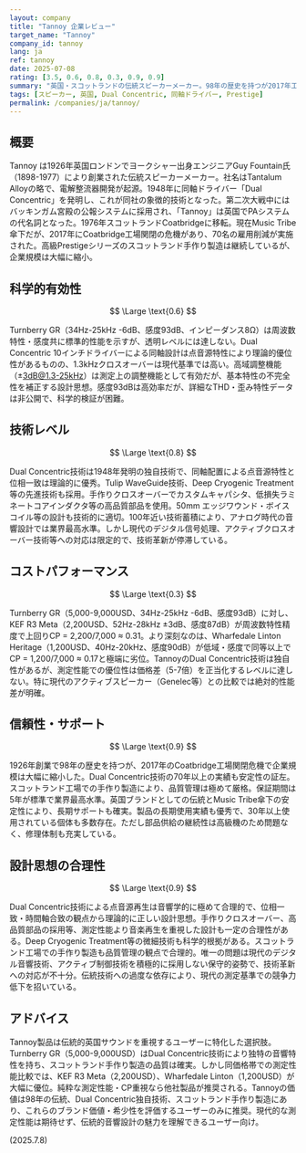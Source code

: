 ```yaml
---
layout: company
title: "Tannoy 企業レビュー"
target_name: "Tannoy"
company_id: tannoy
lang: ja
ref: tannoy
date: 2025-07-08
rating: [3.5, 0.6, 0.8, 0.3, 0.9, 0.9]
summary: "英国・スコットランドの伝統スピーカーメーカー。98年の歴史を持つが2017年工場関閉で規模縮小。Dual Concentric技術は独自性あるが現代測定基準でCP低下。"
tags: [スピーカー, 英国, Dual Concentric, 同軸ドライバー, Prestige]
permalink: /companies/ja/tannoy/
---
```


## 概要

Tannoy は1926年英国ロンドンでヨークシャー出身エンジニアGuy Fountain氏（1898-1977）により創業された伝統スピーカーメーカー。社名はTantalum Alloyの略で、電解整流器開発が起源。1948年に同軸ドライバー「Dual Concentric」を発明し、これが同社の象徴的技術となった。第二次大戦中にはバッキンガム宮殿の公報システムに採用され、「Tannoy」は英国でPAシステムの代名詞となった。1976年スコットランドCoatbridgeに移転。現在Music Tribe傘下だが、2017年にCoatbridge工場関閉の危機があり、70名の雇用削減が実施された。高級Prestigeシリーズのスコットランド手作り製造は継続しているが、企業規模は大幅に縮小。

## 科学的有効性

$$ \Large \text{0.6} $$

Turnberry GR（34Hz-25kHz -6dB、感度93dB、インピーダンス8Ω）は周波数特性・感度共に標準的性能を示すが、透明レベルには達しない。Dual Concentric 10インチドライバーによる同軸設計は点音源特性により理論的優位性があるものの、1.3kHzクロスオーバーは現代基準では高い。高域調整機能（±3dB@1.3-25kHz）は測定上の調整機能として有効だが、基本特性の不完全性を補正する設計思想。感度93dBは高効率だが、詳細なTHD・歪み特性データは非公開で、科学的検証が困難。

## 技術レベル

$$ \Large \text{0.8} $$

Dual Concentric技術は1948年発明の独自技術で、同軸配置による点音源特性と位相一致は理論的に優秀。Tulip WaveGuide技術、Deep Cryogenic Treatment等の先進技術も採用。手作りクロスオーバーでカスタムキャパシタ、低損失ラミネートコアインダクタ等の高品質部品を使用。50mm エッジワウンド・ボイスコイル等の設計も技術的に適切。100年近い技術蓄積により、アナログ時代の音響設計では業界最高水準。しかし現代のデジタル信号処理、アクティブクロスオーバー技術等への対応は限定的で、技術革新が停滞している。

## コストパフォーマンス

$$ \Large \text{0.3} $$

Turnberry GR（5,000-9,000USD、34Hz-25kHz -6dB、感度93dB）に対し、KEF R3 Meta（2,200USD、52Hz-28kHz ±3dB、感度87dB）が周波数特性精度で上回りCP = 2,200/7,000 ≈ 0.31。より深刻なのは、Wharfedale Linton Heritage（1,200USD、40Hz-20kHz、感度90dB）が低域・感度で同等以上でCP = 1,200/7,000 ≈ 0.17と極端に劣位。TannoyのDual Concentric技術は独自性があるが、測定性能での優位性は価格差（5-7倍）を正当化するレベルに達しない。特に現代のアクティブスピーカー（Genelec等）との比較では絶対的性能差が明確。

## 信頼性・サポート

$$ \Large \text{0.9} $$

1926年創業で98年の歴史を持つが、2017年のCoatbridge工場関閉危機で企業規模は大幅に縮小した。Dual Concentric技術の70年以上の実績も安定性の証左。スコットランド工場での手作り製造により、品質管理は極めて厳格。保証期間は5年が標準で業界最高水準。英国ブランドとしての伝統とMusic Tribe傘下の安定性により、長期サポートも確実。製品の長期使用実績も優秀で、30年以上使用されている個体も多数存在。ただし部品供給の継続性は高級機のため問題なく、修理体制も充実している。

## 設計思想の合理性

$$ \Large \text{0.9} $$

Dual Concentric技術による点音源再生は音響学的に極めて合理的で、位相一致・時間軸合致の観点から理論的に正しい設計思想。手作りクロスオーバー、高品質部品の採用等、測定性能より音楽再生を重視した設計も一定の合理性がある。Deep Cryogenic Treatment等の微細技術も科学的根拠がある。スコットランド工場での手作り製造も品質管理の観点で合理的。唯一の問題は現代のデジタル音響技術、アクティブ制御技術を積極的に採用しない保守的姿勢で、技術革新への対応が不十分。伝統技術への過度な依存により、現代の測定基準での競争力低下を招いている。

## アドバイス

Tannoy製品は伝統的英国サウンドを重視するユーザーに特化した選択肢。Turnberry GR（5,000-9,000USD）はDual Concentric技術により独特の音響特性を持ち、スコットランド手作り製造の品質は確実。しかし同価格帯での測定性能比較では、KEF R3 Meta（2,200USD）、Wharfedale Linton（1,200USD）が大幅に優位。純粋な測定性能・CP重視なら他社製品が推奨される。Tannoyの価値は98年の伝統、Dual Concentric独自技術、スコットランド手作り製造にあり、これらのブランド価値・希少性を評価するユーザーのみに推奨。現代的な測定性能は期待せず、伝統的音響設計の魅力を理解できるユーザー向け。

(2025.7.8)